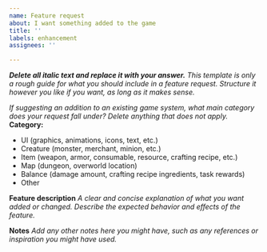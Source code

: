 ```yaml
---
name: Feature request
about: I want something added to the game
title: ''
labels: enhancement
assignees: ''

---
```


***Delete all italic text and replace it with your answer.***
*This template is only a rough guide for what you should include in a feature request. Structure it however you like if you want, as long as it makes sense.*

*If suggesting an addition to an existing game system, what main category does your request fall under? Delete anything that does not apply.*
**Category:**
- UI (graphics, animations, icons, text, etc.)
- Creature (monster, merchant, minion, etc.)
- Item (weapon, armor, consumable, resource, crafting recipe, etc.)
- Map (dungeon, overworld location)
- Balance (damage amount, crafting recipe ingredients, task rewards)
- Other

**Feature description**
*A clear and concise explanation of what you want added or changed. Describe the expected behavior and effects of the feature.*

**Notes**
*Add any other notes here you might have, such as any references or inspiration you might have used.*
